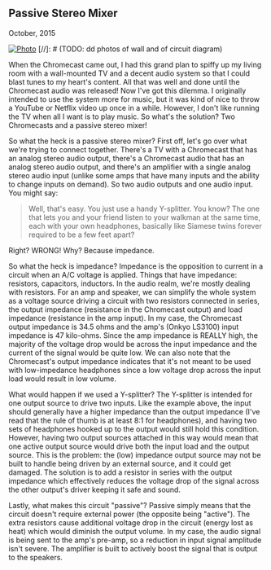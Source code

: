 ## Passive Stereo Mixer
October, 2015

[![Photo](http://i.imgur.com/545FAvJm.jpg)](http://imgur.com/545FAvJ)
[//]: # (TODO: dd photos of wall and of circuit diagram)

When the Chromecast came out, I had this grand plan to spiffy up my living room with a wall-mounted
TV and a decent audio system so that I could blast tunes to my heart's content. All that was well
and done until the Chromecast audio was released! Now I've got this dilemma. I originally intended
to use the system more for music, but it was kind of nice to throw a YouTube or Netflix video up
once in a while. However, I don't like running the TV when all I want is to play music. So what's
the solution? Two Chromecasts and a passive stereo mixer!

So what the heck is a passive stereo mixer? First off, let's go over what we're trying to connect
together. There's a TV with a Chromecast that has an analog stereo audio output, there's a
Chromecast audio that has an analog stereo audio output, and there's an amplifier with a single
analog stereo audio input (unlike some amps that have many inputs and the ability to change inputs
on demand). So two audio outputs and one audio input. You might say:

> Well, that's easy. You just use a handy Y-splitter. You know? The one that lets you and your
friend listen to your walkman at the same time, each with your own headphones, basically like
Siamese twins forever required to be a few feet apart?

Right? WRONG! Why? Because impedance.

So what the heck is impedance? Impedance is the opposition to current in a circuit when an A/C
voltage is applied. Things that have impedance: resistors, capacitors, inductors. In the audio
realm, we're mostly dealing with resistors. For an amp and speaker, we can simplify the whole system
as a voltage source driving a circuit with two resistors connected in series, the output impedance
(resistance in the Chromecast output) and load impedance (resistance in the amp input). In my case,
the Chromecast output impedance is 34.5 ohms and the amp's (Onkyo LS3100) input impedance is 47
kilo-ohms. Since the amp impedance is REALLY high, the majority of the voltage drop would be across
the input impedance and the current of the signal would be quite low. We can also note that the
Chromecast's output impedance indicates that it's not meant to be used with low-impedance headphones
since a low voltage drop across the input load would result in low volume.

What would happen if we used a Y-splitter? The Y-splitter is intended for one output source to drive
two inputs. Like the example above, the input should generally have a higher impedance than the
output impedance (I've read that the rule of thumb is at least 8:1 for headphones), and having two
sets of headphones hooked up to the output would still hold this condition. However, having two
output sources attached in this way would mean that one active output source would drive both the
input load and the output source. This is the problem: the (low) impedance output source may not be
built to handle being driven by an external source, and it could get damaged. The solution is to add
a resistor in series with the output impedance which effectively reduces the voltage drop of the
signal across the other output's driver keeping it safe and sound.

Lastly, what makes this circuit "passive"? Passive simply means that the circuit doesn't require
external power (the opposite being "active"). The extra resistors cause additional voltage drop
in the circuit (energy lost as heat) which would diminish the output volume. In my case, the audio
signal is being sent to the amp's pre-amp, so a reduction in input signal amplitude isn't severe.
The amplifier is built to actively boost the signal that is output to the speakers.
